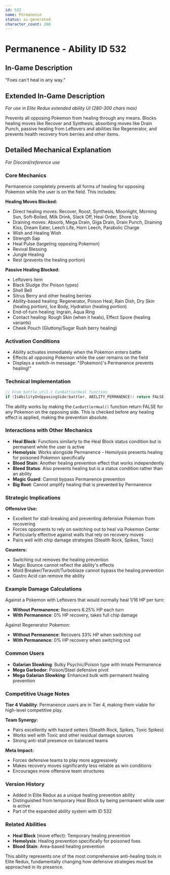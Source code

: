 ```yaml
---
id: 532
name: Permanence
status: ai-generated
character_count: 288
---
```


# Permanence - Ability ID 532

## In-Game Description
"Foes can't heal in any way."

## Extended In-Game Description
*For use in Elite Redux extended ability UI (280-300 chars max)*

Prevents all opposing Pokemon from healing through any means. Blocks healing moves like Recover and Synthesis, absorbing moves like Drain Punch, passive healing from Leftovers and abilities like Regenerator, and prevents health recovery from berries and other items.

## Detailed Mechanical Explanation
*For Discord/reference use*

### Core Mechanics
Permanence completely prevents all forms of healing for opposing Pokemon while the user is on the field. This includes:

**Healing Moves Blocked:**
- Direct healing moves: Recover, Roost, Synthesis, Moonlight, Morning Sun, Soft-Boiled, Milk Drink, Slack Off, Heal Order, Shore Up
- Draining moves: Absorb, Mega Drain, Giga Drain, Drain Punch, Draining Kiss, Dream Eater, Leech Life, Horn Leech, Parabolic Charge
- Wish and Healing Wish
- Strength Sap
- Heal Pulse (targeting opposing Pokemon)
- Revival Blessing
- Jungle Healing
- Rest (prevents the healing portion)

**Passive Healing Blocked:**
- Leftovers item
- Black Sludge (for Poison types)
- Shell Bell
- Sitrus Berry and other healing berries
- Ability-based healing: Regenerator, Poison Heal, Rain Dish, Dry Skin (healing portion), Ice Body, Hydration (healing portion)
- End-of-turn healing: Ingrain, Aqua Ring
- Contact healing: Rough Skin (when it heals), Effect Spore (healing variants)
- Cheek Pouch (Gluttony/Sugar Rush berry healing)

### Activation Conditions
- Ability activates immediately when the Pokemon enters battle
- Effects all opposing Pokemon while the user remains on the field
- Displays a switch-in message: "{Pokemon}'s Permanence prevents healing!"

### Technical Implementation
```c
// From battle_util.c CanBattlerHeal function
if (IsAbilityOnOpposingSide(battler, ABILITY_PERMANENCE)) return FALSE;
```

The ability works by making the `CanBattlerHeal()` function return FALSE for any Pokemon on the opposing side. This is checked before any healing effect is applied, making the prevention absolute.

### Interactions with Other Mechanics
- **Heal Block**: Functions similarly to the Heal Block status condition but is permanent while the user is active
- **Hemolysis**: Works alongside Permanence - Hemolysis prevents healing for poisoned Pokemon specifically
- **Blood Stain**: Another healing prevention effect that works independently
- **Bleed Status**: Also prevents healing but is a status condition rather than an ability
- **Magic Guard**: Cannot bypass Permanence prevention
- **Big Root**: Cannot amplify healing that is prevented by Permanence

### Strategic Implications
**Offensive Use:**
- Excellent for stall-breaking and preventing defensive Pokemon from recovering
- Forces opponents to rely on switching out to heal via Pokemon Center
- Particularly effective against walls that rely on recovery moves
- Pairs well with chip damage strategies (Stealth Rock, Spikes, Toxic)

**Counters:**
- Switching out removes the healing prevention
- Magic Bounce cannot reflect the ability's effects
- Mold Breaker/Teravolt/Turboblaze cannot bypass the healing prevention
- Gastro Acid can remove the ability

### Example Damage Calculations
Against a Pokemon with Leftovers that would normally heal 1/16 HP per turn:
- **Without Permanence**: Recovers 6.25% HP each turn
- **With Permanence**: 0% HP recovery, takes full chip damage

Against Regenerator Pokemon:
- **Without Permanence**: Recovers 33% HP when switching out
- **With Permanence**: 0% HP recovery when switching out

### Common Users
- **Galarian Slowking**: Bulky Psychic/Poison type with innate Permanence
- **Mega Garbodor**: Poison/Steel defensive pivot
- **Mega Galarian Slowking**: Enhanced bulk with permanent healing prevention

### Competitive Usage Notes
**Tier 4 Viability**: Permanence users are in Tier 4, making them viable for high-level competitive play.

**Team Synergy:**
- Pairs excellently with hazard setters (Stealth Rock, Spikes, Toxic Spikes)
- Works well with Toxic and other residual damage sources
- Strong anti-stall presence on balanced teams

**Meta Impact:**
- Forces defensive teams to play more aggressively
- Makes recovery moves significantly less reliable as win conditions
- Encourages more offensive team structures

### Version History
- Added in Elite Redux as a unique healing prevention ability
- Distinguished from temporary Heal Block by being permanent while user is active
- Part of the expanded ability system with ID 532

### Related Abilities
- **Heal Block** (move effect): Temporary healing prevention
- **Hemolysis**: Healing prevention specifically for poisoned foes
- **Blood Stain**: Area-based healing prevention

This ability represents one of the most comprehensive anti-healing tools in Elite Redux, fundamentally changing how defensive strategies must be approached in its presence.